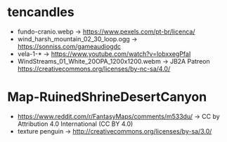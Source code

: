 # tencandles

- fundo-cranio.webp -> https://www.pexels.com/pt-br/licenca/
- wind_harsh_mountain_02_30_loop.ogg -> https://sonniss.com/gameaudiogdc
- vela-1-* -> https://www.youtube.com/watch?v=lobxxegPfaI
- WindStreams_01_White_20OPA_1200x1200.webm -> JB2A Patreon https://creativecommons.org/licenses/by-nc-sa/4.0/


# Map-RuinedShrineDesertCanyon

- https://www.reddit.com/r/FantasyMaps/comments/m533du/ -> CC by Attribution 4.0 International (CC BY 4.0)
- texture penguin -> http://creativecommons.org/licenses/by-sa/3.0/

